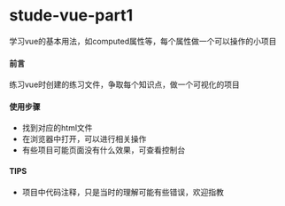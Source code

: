 # stude-vue-part1
学习vue的基本用法，如computed属性等，每个属性做一个可以操作的小项目

#### 前言
   练习vue时创建的练习文件，争取每个知识点，做一个可视化的项目

#### 使用步骤
  - 找到对应的html文件
  - 在浏览器中打开，可以进行相关操作
  - 有些项目可能页面没有什么效果，可查看控制台

#### TIPS
- 项目中代码注释，只是当时的理解可能有些错误，欢迎指教
